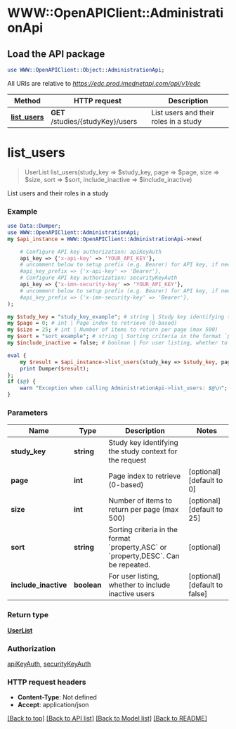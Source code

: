 # WWW::OpenAPIClient::AdministrationApi

## Load the API package
```perl
use WWW::OpenAPIClient::Object::AdministrationApi;
```

All URIs are relative to *https://edc.prod.imednetapi.com/api/v1/edc*

Method | HTTP request | Description
------------- | ------------- | -------------
[**list_users**](AdministrationApi.md#list_users) | **GET** /studies/{studyKey}/users | List users and their roles in a study


# **list_users**
> UserList list_users(study_key => $study_key, page => $page, size => $size, sort => $sort, include_inactive => $include_inactive)

List users and their roles in a study

### Example
```perl
use Data::Dumper;
use WWW::OpenAPIClient::AdministrationApi;
my $api_instance = WWW::OpenAPIClient::AdministrationApi->new(

    # Configure API key authorization: apiKeyAuth
    api_key => {'x-api-key' => 'YOUR_API_KEY'},
    # uncomment below to setup prefix (e.g. Bearer) for API key, if needed
    #api_key_prefix => {'x-api-key' => 'Bearer'},
    # Configure API key authorization: securityKeyAuth
    api_key => {'x-imn-security-key' => 'YOUR_API_KEY'},
    # uncomment below to setup prefix (e.g. Bearer) for API key, if needed
    #api_key_prefix => {'x-imn-security-key' => 'Bearer'},
);

my $study_key = "study_key_example"; # string | Study key identifying the study context for the request
my $page = 0; # int | Page index to retrieve (0-based)
my $size = 25; # int | Number of items to return per page (max 500)
my $sort = "sort_example"; # string | Sorting criteria in the format `property,ASC` or `property,DESC`. Can be repeated.
my $include_inactive = false; # boolean | For user listing, whether to include inactive users

eval {
    my $result = $api_instance->list_users(study_key => $study_key, page => $page, size => $size, sort => $sort, include_inactive => $include_inactive);
    print Dumper($result);
};
if ($@) {
    warn "Exception when calling AdministrationApi->list_users: $@\n";
}
```

### Parameters

Name | Type | Description  | Notes
------------- | ------------- | ------------- | -------------
 **study_key** | **string**| Study key identifying the study context for the request | 
 **page** | **int**| Page index to retrieve (0-based) | [optional] [default to 0]
 **size** | **int**| Number of items to return per page (max 500) | [optional] [default to 25]
 **sort** | **string**| Sorting criteria in the format &#x60;property,ASC&#x60; or &#x60;property,DESC&#x60;. Can be repeated. | [optional] 
 **include_inactive** | **boolean**| For user listing, whether to include inactive users | [optional] [default to false]

### Return type

[**UserList**](UserList.md)

### Authorization

[apiKeyAuth](../README.md#apiKeyAuth), [securityKeyAuth](../README.md#securityKeyAuth)

### HTTP request headers

 - **Content-Type**: Not defined
 - **Accept**: application/json

[[Back to top]](#) [[Back to API list]](../README.md#documentation-for-api-endpoints) [[Back to Model list]](../README.md#documentation-for-models) [[Back to README]](../README.md)

